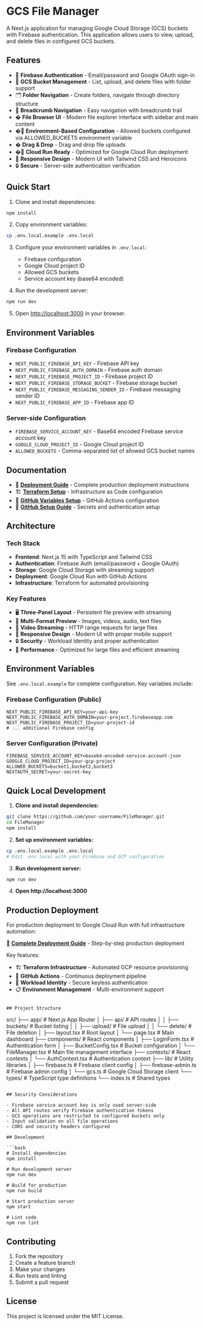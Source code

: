 # GCS File Manager

A Next.js application for managing Google Cloud Storage (GCS) buckets with Firebase authentication. This application allows users to view, upload, and delete files in configured GCS buckets.

## Features

- 🔐 **Firebase Authentication** - Email/password and Google OAuth sign-in
- 📁 **GCS Bucket Management** - List, upload, and delete files with folder support
- 🗂️ **Folder Navigation** - Create folders, navigate through directory structure
- 🧭 **Breadcrumb Navigation** - Easy navigation with breadcrumb trail
- � **File Browser UI** - Modern file explorer interface with sidebar and main content
- �🔧 **Environment-Based Configuration** - Allowed buckets configured via ALLOWED_BUCKETS environment variable
- � **Drag & Drop** - Drag and drop file uploads
- �🚀 **Cloud Run Ready** - Optimized for Google Cloud Run deployment
- 📱 **Responsive Design** - Modern UI with Tailwind CSS and Heroicons
- 🔒 **Secure** - Server-side authentication verification

## Quick Start

1. Clone and install dependencies:
```bash
npm install
```

2. Copy environment variables:
```bash
cp .env.local.example .env.local
```

3. Configure your environment variables in `.env.local`:
   - Firebase configuration
   - Google Cloud project ID
   - Allowed GCS buckets
   - Service account key (base64 encoded)

4. Run the development server:
```bash
npm run dev
```

5. Open [http://localhost:3000](http://localhost:3000) in your browser.

## Environment Variables

### Firebase Configuration
- `NEXT_PUBLIC_FIREBASE_API_KEY` - Firebase API key
- `NEXT_PUBLIC_FIREBASE_AUTH_DOMAIN` - Firebase auth domain
- `NEXT_PUBLIC_FIREBASE_PROJECT_ID` - Firebase project ID
- `NEXT_PUBLIC_FIREBASE_STORAGE_BUCKET` - Firebase storage bucket
- `NEXT_PUBLIC_FIREBASE_MESSAGING_SENDER_ID` - Firebase messaging sender ID
- `NEXT_PUBLIC_FIREBASE_APP_ID` - Firebase app ID

### Server-side Configuration
- `FIREBASE_SERVICE_ACCOUNT_KEY` - Base64 encoded Firebase service account key
- `GOOGLE_CLOUD_PROJECT_ID` - Google Cloud project ID
- `ALLOWED_BUCKETS` - Comma-separated list of allowed GCS bucket names

## Documentation

- 📖 **[Deployment Guide](./DEPLOYMENT.md)** - Complete production deployment instructions
- 🏗️ **[Terraform Setup](./terraform/README.md)** - Infrastructure as Code configuration
- 🔧 **[GitHub Variables Setup](./docs/GITHUB_VARIABLES_SETUP.md)** - GitHub Actions configuration
- 🔐 **[GitHub Setup Guide](./docs/GITHUB_SETUP.md)** - Secrets and authentication setup

## Architecture

### Tech Stack
- **Frontend**: Next.js 15 with TypeScript and Tailwind CSS
- **Authentication**: Firebase Auth (email/password + Google OAuth)
- **Storage**: Google Cloud Storage with streaming support
- **Deployment**: Google Cloud Run with GitHub Actions
- **Infrastructure**: Terraform for automated provisioning

### Key Features
- 🖥️ **Three-Panel Layout** - Persistent file preview with streaming
- 📁 **Multi-Format Preview** - Images, videos, audio, text files
- 🎥 **Video Streaming** - HTTP range requests for large files
- 📱 **Responsive Design** - Modern UI with proper mobile support
- 🔒 **Security** - Workload Identity and proper authentication
- 🚀 **Performance** - Optimized for large files and efficient streaming

## Environment Variables

See `.env.local.example` for complete configuration. Key variables include:

### Firebase Configuration (Public)
```env
NEXT_PUBLIC_FIREBASE_API_KEY=your-api-key
NEXT_PUBLIC_FIREBASE_AUTH_DOMAIN=your-project.firebaseapp.com
NEXT_PUBLIC_FIREBASE_PROJECT_ID=your-project-id
# ... additional Firebase config
```

### Server Configuration (Private)
```env
FIREBASE_SERVICE_ACCOUNT_KEY=base64-encoded-service-account-json
GOOGLE_CLOUD_PROJECT_ID=your-gcp-project
ALLOWED_BUCKETS=bucket1,bucket2,bucket3
NEXTAUTH_SECRET=your-secret-key
```

## Quick Local Development

1. **Clone and install dependencies:**
```bash
git clone https://github.com/your-username/FileManager.git
cd FileManager
npm install
```

2. **Set up environment variables:**
```bash
cp .env.local.example .env.local
# Edit .env.local with your Firebase and GCP configuration
```

3. **Run development server:**
```bash
npm run dev
```

4. **Open http://localhost:3000**

## Production Deployment

For production deployment to Google Cloud Run with full infrastructure automation:

📖 **[Complete Deployment Guide](./DEPLOYMENT.md)** - Step-by-step production deployment

Key features:
- 🏗️ **Terraform Infrastructure** - Automated GCP resource provisioning
- 🚀 **GitHub Actions** - Continuous deployment pipeline
- 🔐 **Workload Identity** - Secure keyless authentication
- 📋 **Environment Management** - Multi-environment support
```

## Project Structure

```
src/
├── app/                 # Next.js App Router
│   ├── api/            # API routes
│   │   ├── buckets/    # Bucket listing
│   │   ├── upload/     # File upload
│   │   └── delete/     # File deletion
│   ├── layout.tsx      # Root layout
│   └── page.tsx        # Main dashboard
├── components/         # React components
│   ├── LoginForm.tsx   # Authentication form
│   ├── BucketConfig.tsx # Bucket configuration
│   └── FileManager.tsx # Main file management interface
├── contexts/           # React contexts
│   └── AuthContext.tsx # Authentication context
├── lib/               # Utility libraries
│   ├── firebase.ts    # Firebase client config
│   ├── firebase-admin.ts # Firebase admin config
│   └── gcs.ts         # Google Cloud Storage client
└── types/             # TypeScript type definitions
    └── index.ts       # Shared types
```

## Security Considerations

- Firebase service account key is only used server-side
- All API routes verify Firebase authentication tokens
- GCS operations are restricted to configured buckets only
- Input validation on all file operations
- CORS and security headers configured

## Development

```bash
# Install dependencies
npm install

# Run development server
npm run dev

# Build for production
npm run build

# Start production server
npm start

# Lint code
npm run lint
```

## Contributing

1. Fork the repository
2. Create a feature branch
3. Make your changes
4. Run tests and linting
5. Submit a pull request

## License

This project is licensed under the MIT License.
